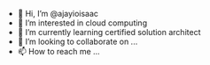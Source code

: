 - 👋 Hi, I’m @ajayioisaac
- 👀 I’m interested in cloud computing
- 🌱 I’m currently learning certified solution architect
- 💞️ I’m looking to collaborate on ...
- 📫 How to reach me ...

<!---
ajayioisaac/ajayioisaac is a ✨ special ✨ repository because its `README.md` (this file) appears on your GitHub profile.
You can click the Preview link to take a look at your changes.
--->
